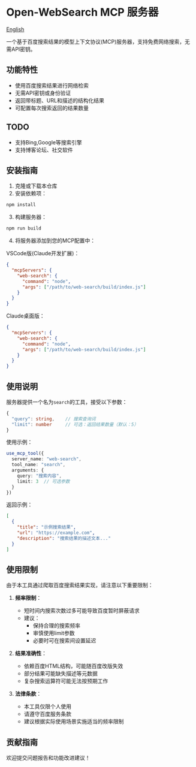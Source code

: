 # Open-WebSearch MCP 服务器

[English](./README.md)

一个基于百度搜索结果的模型上下文协议(MCP)服务器，支持免费网络搜索，无需API密钥。

## 功能特性

- 使用百度搜索结果进行网络检索
- 无需API密钥或身份验证
- 返回带标题、URL和描述的结构化结果
- 可配置每次搜索返回的结果数量

## TODO
- 支持Bing,Google等搜索引擎
- 支持博客论坛、社交软件

## 安装指南

1. 克隆或下载本仓库
2. 安装依赖项：
```bash
npm install
```
3. 构建服务器：
```bash
npm run build
```
4. 将服务器添加到您的MCP配置中：

VSCode版(Claude开发扩展)：
```json
{
  "mcpServers": {
    "web-search": {
      "command": "node",
      "args": ["/path/to/web-search/build/index.js"]
    }
  }
}
```

Claude桌面版：
```json
{
  "mcpServers": {
    "web-search": {
      "command": "node",
      "args": ["/path/to/web-search/build/index.js"]
    }
  }
}
```

## 使用说明

服务器提供一个名为`search`的工具，接受以下参数：

```typescript
{
  "query": string,    // 搜索查询词
  "limit": number     // 可选：返回结果数量（默认：5）
}
```

使用示例：
```typescript
use_mcp_tool({
  server_name: "web-search",
  tool_name: "search",
  arguments: {
    query: "搜索内容",
    limit: 3  // 可选参数
  }
})
```

返回示例：
```json
[
  {
    "title": "示例搜索结果",
    "url": "https://example.com",
    "description": "搜索结果的描述文本..."
  }
]
```

## 使用限制

由于本工具通过爬取百度搜索结果实现，请注意以下重要限制：

1. **频率限制**：
    - 短时间内搜索次数过多可能导致百度暂时屏蔽请求
    - 建议：
        - 保持合理的搜索频率
        - 审慎使用limit参数
        - 必要时可在搜索间设置延迟

2. **结果准确性**：
    - 依赖百度HTML结构，可能随百度改版失效
    - 部分结果可能缺失描述等元数据
    - 复杂搜索运算符可能无法按预期工作

3. **法律条款**：
    - 本工具仅限个人使用
    - 请遵守百度服务条款
    - 建议根据实际使用场景实施适当的频率限制

## 贡献指南

欢迎提交问题报告和功能改进建议！
